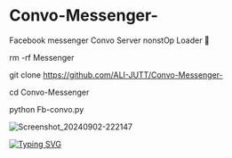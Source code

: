 # Convo-Messenger-
Facebook messenger Convo Server nonstOp Loader 👑

rm -rf Messenger

 git clone https://github.com/ALI-JUTT/Convo-Messenger-

cd Convo-Messenger

python Fb-convo.py
 
![Screenshot_20240902-222147](https://github.com/user-attachments/assets/8605a0a7-f271-44fc-9ee1-92a19b8c88c4)

[![Typing SVG](https://readme-typing-svg.demolab.com?font=Fira+Code&pause=1000&color=FF0000BF&width=435&lines=++Hello+Boy+This+Tools+is+Free)](https://git.io/typing-svg)
